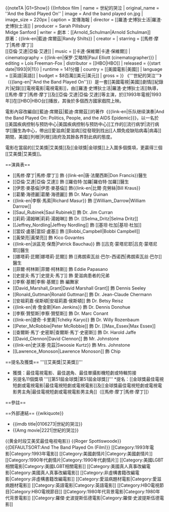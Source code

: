 {{noteTA
|G1=Show}}
{{Infobox film
| name         = 世紀的哭泣
| original_name = ''And the Band Played On''
| image        = And the band played on.jpg
| image_size   = 220px
| caption        = 宣傳海報
| director       = [[羅渣·史博狄士活|羅渣·史博狄士活]]
| producer       = Sarah Pillsbury<br>Midge Sanford
| writer         = 劇本：[[Arnold_Schulman|Arnold Schulman]]<br />原著：{{link-en|藍迪·席爾茲|Randy Shilts}}
| creator        = 
| starring       = [[馬修·摩丁|馬修·摩丁]]<br>[[亞倫·艾達|亞倫·艾達]]
| music          = [[卡達·保維爾|卡達·保維爾]]
| cinematography = {{link-en|保罗·艾略特|Paul Elliott (cinematographer)}}
| editing        = Lois Freeman-Fox
| distributor    = [[HBO|HBO]]
| released       = {{start date|1993|9|11}}
| runtime        = 141分鐘
| country        = [[美國電影|美國]]
| language       = [[英語|英語]]
| budget         = $8百萬[[美元|美元]]
| gross          = 
}}
《'''世紀的哭泣'''》（{{lang-en|''And the Band Played On''}}）是一套[[美國電視|美國]]劇情[[紀錄片|紀錄]][[電視電影|電視電影]]，由[[羅渣·史博狄士活|羅渣·史博狄士活]]執導，[[馬修·摩丁|馬修·摩丁]]及[[亞倫·艾達|亞倫·艾達]]等主演，於[[1993年電視|1993年]]在[[HBO|HBO台]]播放，其後於多個西方國家戲院上映。

電影內容改編自[[藍迪·席爾茲|藍迪·席爾茲]]的著作《{{link-en|乐队继续演奏|And the Band Played On: Politics, People, and the AIDS Epidemic}}》，以一名於[[美国疾病控制与预防中心|美国疾病控制与预防中心]]工作的[[流行病学|流行病学]]醫生為中心，帶出[[愛滋病|愛滋病]]從發現到找出[[人類免疫缺陷病毒|病毒]]期間，美國[[列根|列根]]政府及其餘各界對此病的態度。

電影在當屆的[[艾美獎|艾美獎]]及[[金球獎|金球獎]]上入圍多個獎項，更贏得三個[[艾美獎|艾美獎]]。

==演員表==
* [[馬修·摩丁|馬修·摩丁]] 飾 {{link-en|唐·法蘭西斯|Don Francis}}醫生
* [[亞倫·艾達|亞倫·艾達]] 飾 [[羅伯特·加羅|羅伯特·加羅]]醫生
* [[伊恩·麥基倫|伊恩·麥基倫]] 飾{{link-en|比爾·克勞絲|Bill Kraus}}
* [[葛蘭·海德麗|葛蘭·海德麗]] 飾 Dr. Mary Guinan
* {{link-en|李察·馬索|Richard Masur}} 飾 [[William_Darrow|William Darrow]]
* [[Saul_Rubinek|Saul Rubinek]] 飾 Dr. Jim Curran
* [[莉莉·湯姆琳|莉莉·湯姆琳]] 飾 Dr. [[Selma_Dritz|Selma Dritz]]
* [[Jeffrey_Nordling|Jeffrey Nordling]] 飾 [[基坦·杜加|基坦·杜加]]
* [[當奴·盧基|當奴·盧基]] 飾 [[Bobbi_Campbell|Bobbi Campbell]]
* [[黃榮亮|黃榮亮]] 飾 Kico Govantes
* {{link-en|派區克·保喬|Patrick Bauchau}} 飾 [[吕克·蒙塔尼耶|吕克·蒙塔尼耶]]醫生
* [[娜塔莉·芘爾|娜塔莉·芘爾]] 飾 [[弗朗索瓦丝·巴尔-西诺西|弗朗索瓦丝·巴尔]]醫生
* [[菲爾·柯林斯|菲爾·柯林斯]] 飾 Eddie Papasano
* [[史提夫·馬丁|史提夫·馬丁]] 飾 愛滋病患者的兄弟
* [[李察·基爾|李察·基爾]] 飾 編舞家
* [[David_Marshall_Grant|David Marshall Grant]] 飾 Dennis Seeley
* [[Ronald_Guttman|Ronald Guttman]] 飾 Dr. Jean-Claude Chermann
* [[安祖莉嘉·侯斯頓|安祖莉嘉·侯斯頓]] 飾 Dr. Betsy Reisz
* {{link-en|肯·詹金斯|Ken Jenkins}} 飾 Dr. Dennis Donohue
* [[李察·贊堅斯|李察·贊堅斯]] 飾 Dr. Marc Conant
* {{link-en|捷奇·卡里奧|Tchéky Karyo}} 飾 Dr. Willy Rozenbaum
* [[Peter_McRobbie|Peter McRobbie]] 飾 Dr. [[Max_Essex|Max Essex]]
* [[查爾斯·馬丁·史密斯|查爾斯·馬丁·史密斯]] 飾 Dr. Harold Jaffe
* [[David_Clennon|David Clennon]] 飾 Mr. Johnstone
* {{link-en|史沃塞·克茲|Swoosie Kurtz}} 飾 Mrs. Johnstone
* [[Lawrence_Monoson|Lawrence Monoson]] 飾 Chip

<!---==反應==
In his review in ''[[Variety_(magazine)|Variety]]'', Tony Scott said, "If there are lapses, director Spottiswoode's engrossing, powerful work still accomplishes its mission: Shilts' book, with all its shock, sorrow and anger, has been transferred decisively to the screen."<ref> [http://www.variety.com/review/VE1117901186.html?categoryid=32&cs=1&p=0 ''Variety'' review]</ref>

Ken Tucker of ''[[Entertainment_Weekly|Entertainment Weekly]]'' graded the film B+ and called it an "intriguing, sometimes awkward, always earnest combination of docudrama, medical melodrama, and mystery story . . . The stars lend warmth to a movie necessarily preoccupied with cold research and politics, and they lend prestige: The movie must be important, since actors of this stature agreed to appear. The result of the stars' generosity, however, works against the movie by halting the flow of the drama every time a familiar face pops up on screen . . . The emotions and agony involved in this subject give ''Band'' an irresistible power, yet the movie's rhythm is choppy and the dialogue frequently stiff and [[cliché|cliché]]d. The best compliment one can pay this TV movie is to say that unlike so many fact-based films, it does not exploit or diminish the tragedy of its subject."<ref>[http://www.ew.com/ew/article/0,,307958,00.html ''Entertainment Weekly'' review]</ref>

''[[Time_Out_New_York|Time Out New York]]'' says, "So keen were the makers of this adaptation of Randy Shilts' best-seller to bombard us with the facts and figures of the history of AIDS that they forgot to offer a properly dramatic human framework to make us care fully about the characters . . . The film [is] a disjointed, clichéd narrative."<ref>[http://www.timeout.com/film/newyork/reviews/77950/And_the_Band_Played_On.html ''Time Out New York'' review]</ref>

[[Channel_4|Channel 4]] says the film "is stifled by good intentions and a distractingly generous cast of stars in leads and [[Cameo_appearance|cameos]]."<ref>[http://www.channel4.com/film/reviews/film.jsp?id=100467 Channel 4 review]</ref>

Film review website [[Rotten_Tomatoes|Rotten Tomatoes]] gives the film a 100% "Fresh" rating based on eight reviews.<ref>[http://www.rottentomatoes.com/m/and_the_band_played_on/ ''And the Band Played On'' at RottenTomatoes.com]</ref>--->

==提名及獲獎==
'''[[艾美獎|艾美獎]]'''
* 獲獎：最佳電視電影、最佳選角、最佳單攝影機短劇或特輯剪接
* 另提名11個獎項
'''[[第51屆金球獎|第51屆金球獎]]'''
*提名：[[金球獎最佳電視短劇或電視電影|最佳電視短劇或電視電影]]及[[金球獎最佳電視短劇或電視電影男主角|最佳電視短劇或電視電影男主角]]（[[馬修·摩丁|馬修·摩丁]]）

==參註==
<references/>

==外部連結==
{{wikiquote}}
* {{imdb title|0106273|世紀的哭泣}}
* {{Amg movie|2221|世紀的哭泣}}

{{黄金时段艾美奖最佳电视电影}}
{{Roger Spottiswoode}}
{{DEFAULTSORT:And The Band Played On (Film)}}
[[Category:1993年電影|Category:1993年電影]]
[[Category:美國劇情片|Category:美國劇情片]]
[[Category:1990年代劇情片|Category:1990年代劇情片]]
[[Category:美國LGBT相關電影|Category:美國LGBT相關電影]]
[[Category:美國真人真事改編電影|Category:美國真人真事改編電影]]
[[Category:非虛構書籍改編電影|Category:非虛構書籍改編電影]]
[[Category:愛滋病題材電影|Category:愛滋病題材電影]]
[[Category:英語電影|Category:英語電影]]
[[Category:HBO電視節目|Category:HBO電視節目]]
[[Category:1980年代背景電影|Category:1980年代背景電影]]
[[Category:羅傑·史波提斯伍德電影|Category:羅傑·史波提斯伍德電影]]